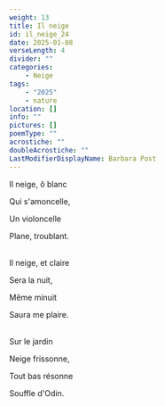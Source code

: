 ```yaml
---
weight: 13
title: Il neige
id: il_neige_24
date: 2025-01-08
verseLength: 4
divider: ""
categories:
    - Neige
tags:
    - "2025"
    - nature
location: []
info: ""
pictures: []
poemType: ""
acrostiche: ""
doubleAcrostiche: ""
LastModifierDisplayName: Barbara Post
---
```

Il neige, ô blanc

Qui s'amoncelle,

Un violoncelle

Plane, troublant.

 \
Il neige, et claire

Sera la nuit,

Même minuit

Saura me plaire.

 \
Sur le jardin

Neige frissonne,

Tout bas résonne

Souffle d'Odin.
